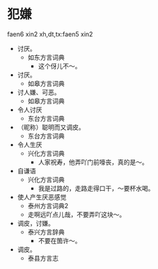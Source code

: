 # 犯嫌
faen6 xin2
xh,dt,tx:faen5 xin2
+ 讨厌。
  * 如东方言词典
    - 这个伢儿不～。
+ 讨厌。
  * 如皋方言词典
+ 讨人嫌、可恶。
  * 如皋方言词典
+ 令人讨厌
  * 东台方言词典
+ （昵称）聪明而又调皮。
  * 东台方言词典
+ 令人生厌
  * 兴化方言词典
    - 人家祝寿，他弄吖门前嚎丧，真的是～。
+ 自谦语
  * 兴化方言词典
    - 我是过路的，走路走得口干，～要杯水喝。
+ 使人产生厌恶感觉
  * 泰州方言词典2
  - 走啊远吖点儿哉，不要弄吖这块～。
+ 调皮，讨嫌。
  * 泰兴方言辞典
    - 不要在箇许～。
+ 调皮。
  * 泰县方言志
